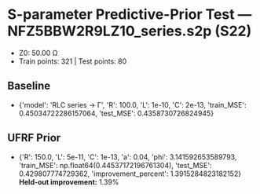 # S-parameter Predictive-Prior Test — NFZ5BBW2R9LZ10_series.s2p (S22)
- Z0: 50.00 Ω
- Train points: 321  |  Test points: 80

## Baseline
- {'model': 'RLC series -> Γ', 'R': 100.0, 'L': 1e-10, 'C': 2e-13, 'train_MSE': 0.45034722286157064, 'test_MSE': 0.4358730726824945}

## UFRF Prior
- {'R': 150.0, 'L': 5e-11, 'C': 1e-13, 'a': 0.04, 'phi': 3.141592653589793, 'train_MSE': np.float64(0.44537172196761304), 'test_MSE': 0.429807774729362, 'improvement_percent': 1.3915284823182152}
**Held-out improvement:** 1.39%